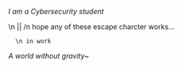 *I am a Cybersecurity student*

\n || /n hope any of these escape charcter works...

      \n in work
      
*A world without gravity~*
